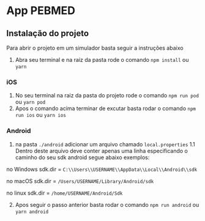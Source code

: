 # App PEBMED

## Instalação do projeto
Para abrir o projeto em um simulador basta seguir a instruções abaixo

1. Abra seu terminal e na raiz da pasta rode o comando `npm install` ou `yarn`

### iOS
1. No seu terminal na raiz da pasta do projeto rode o comando `npm run pod` ou `yarn pod`
2. Apos o comando acima terminar de excutar basta rodar o comando `npm run ios` ou `yarn ios`

### Android
1. na pasta `./android` adicionar um arquivo chamado `local.properties`
  1.1 Dentro deste arquivo deve conter apenas uma linha especificando o caminho do seu sdk android segue abaixo exemplos:

  no Windows sdk.dir = `C:\\Users\\USERNAME\\AppData\\Local\\Android\\sdk`
  
  no macOS sdk.dir = `/Users/USERNAME/Library/Android/sdk`
  
  no linux sdk.dir = `/home/USERNAME/Android/Sdk`

2. Apos seguir o passo anterior basta rodar o comando `npm run android` ou `yarn android`